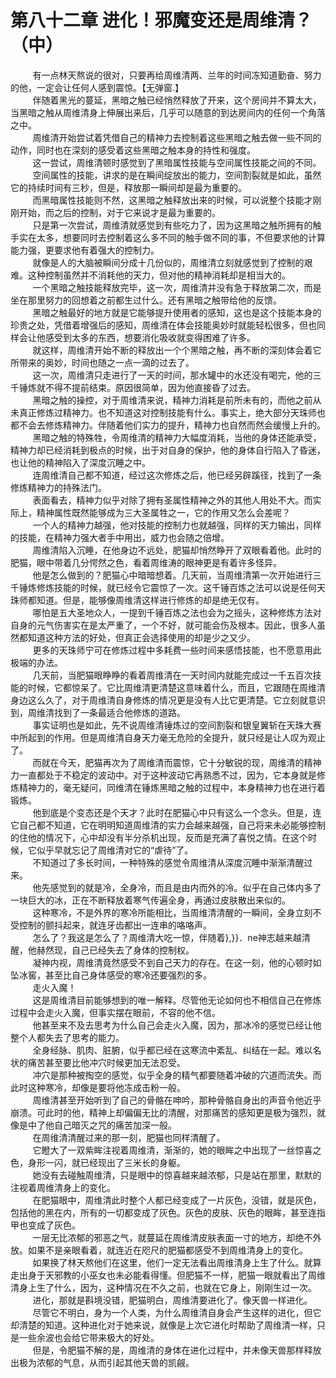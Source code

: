 <h1>第八十二章 进化！邪魔变还是周维清？（中）</h1>
<div id="content">&nbsp&nbsp&nbsp&nbsp&nbsp&nbsp&nbsp&nbsp
 有一点林天熬说的很对，只要再给周维清两、兰年的时间冻知道勤奋、努力的他，一定会让任何人感到震惊。【无弹窗.】
 <br/>&nbsp&nbsp&nbsp&nbsp&nbsp&nbsp&nbsp&nbsp
 伴随着黑光的蔓延，黑暗之触已经悄然释放了开来，这个房间并不算太大，当黑暗之触从周维清身上伸展出来后，几乎可以随意的到达房间内的任何一个角落之中。
 <br/>&nbsp&nbsp&nbsp&nbsp&nbsp&nbsp&nbsp&nbsp
 周维清开始尝试着凭借自己的精神力去控制着这些黑暗之触去做一些不同的动作，同时也在深刻的感受着这些黑暗之触本身的持性和强度。
 <br/>&nbsp&nbsp&nbsp&nbsp&nbsp&nbsp&nbsp&nbsp
 这一尝试，周维清顿时感觉到了黑暗属性技能与空间属性技能之间的不同。
 <br/>&nbsp&nbsp&nbsp&nbsp&nbsp&nbsp&nbsp&nbsp
 空间属性的技能，讲求的是在瞬间绽放出的能力，空间割裂就是如此，虽然它的持续时间有三秒，但是，释放那一瞬间却是最为重要的。
 <br/>&nbsp&nbsp&nbsp&nbsp&nbsp&nbsp&nbsp&nbsp
 而黑暗属性技能则不然，这黑暗之触释放出来的时候，可以说整个技能才刚刚开始，而之后的控制，对于它来说才是最为重要的。
 <br/>&nbsp&nbsp&nbsp&nbsp&nbsp&nbsp&nbsp&nbsp
 只是第一次尝试，周维清就感觉到有些吃力了，因为这黑暗之触所拥有的触手实在太多，想要同时去控制着这么多不同的触手做不同的事，不但要求他的计算能力强，更要求他有着强大的控制力。
 <br/>&nbsp&nbsp&nbsp&nbsp&nbsp&nbsp&nbsp&nbsp
 就像是人的大脑被瞬间分成十几份似的，周维清立刻就感觉到了控制的艰难。这种控制虽然并不消耗他的天力，但对他的精神消耗却是相当大的。
 <br/>&nbsp&nbsp&nbsp&nbsp&nbsp&nbsp&nbsp&nbsp
 一个黑暗之触技能释放完毕，这一次，周维清并没有急于释放第二次，而是坐在那里努力的回想着之前都生过什么。还有黑暗之触带给他的反馈。
 <br/>&nbsp&nbsp&nbsp&nbsp&nbsp&nbsp&nbsp&nbsp
 黑暗之触最好的地方就是它能够提升使用者的感知，这也是这个技能本身的珍贵之处，凭借着增强后的感知，周维清在体会技能奥妙时就能轻松很多，但也同样会让他感受到太多的东西，想要消化吸收就变得困难了许多。
 <br/>&nbsp&nbsp&nbsp&nbsp&nbsp&nbsp&nbsp&nbsp
 就这样，周维清开始不断的释放出一个个黑暗之触，再不断的深刻体会着它所带来的奥妙，时间也随之一点一滴的过去了。
 <br/>&nbsp&nbsp&nbsp&nbsp&nbsp&nbsp&nbsp&nbsp
 这一次，周维清只走进行了一天的时间，那水罐中的水还没有喝完，他的三千锤炼就不得不提前结束。原因很简单，因为他直接昏了过去。
 <br/>&nbsp&nbsp&nbsp&nbsp&nbsp&nbsp&nbsp&nbsp
 黑暗之触的操控，对于周维清来说，精神力消耗是前所未有的，而他之前从未真正修炼过精神力。也不知道这对控制技能有什么。事实上，绝大部分天珠师也都不会去修炼精神力。伴随着他们实力的提升，精神力也自然而然会缓慢上升的。
 <br/>&nbsp&nbsp&nbsp&nbsp&nbsp&nbsp&nbsp&nbsp
 黑暗之触的特殊牲，令周维清的精神力大幅度消耗，当他的身体还能承受，精神力却已经消耗到极点的时候，出于对自身的保护，他的身体自行陷入了昏迷，也让他的精神陷入了深度沉睡之中。
 <br/>&nbsp&nbsp&nbsp&nbsp&nbsp&nbsp&nbsp&nbsp
 连周维清自己都不知道，经过这次修炼之后，他已经另辟蹊径，找到了一条修炼精神力的持殊法门。
 <br/>&nbsp&nbsp&nbsp&nbsp&nbsp&nbsp&nbsp&nbsp
 表面看去，精神力似乎对除了拥有圣属性精神之外的其他人用处不大。而实际上，精神属性既然能够成为三大圣属牲之一，它的作用又怎么会差呢？
 <br/>&nbsp&nbsp&nbsp&nbsp&nbsp&nbsp&nbsp&nbsp
 一个人的精神力越强，他对技能的控制力也就越强，同样的天力输出，同样的技能，在精神力强大者手中用出，威力也会随之倍增。
 <br/>&nbsp&nbsp&nbsp&nbsp&nbsp&nbsp&nbsp&nbsp
 周维清陷入沉睡，在他身边不远处，肥猫却悄然睁开了双眼看着他。此时的肥猫，眼中带着几分愕然之色，看着周维涛的眼神更是有着许多怪异。
 <br/>&nbsp&nbsp&nbsp&nbsp&nbsp&nbsp&nbsp&nbsp
 他是怎么做到的？肥猫心中暗暗想着。几天前，当周维清第一次开始进行三千锤炼修炼技能的时候，就已经令它震惊了一次。这千锤百炼之法可以说是任何天珠师都知道。但是，能够像周维清这样进行修炼的却是绝无仅有。
 <br/>&nbsp&nbsp&nbsp&nbsp&nbsp&nbsp&nbsp&nbsp
 哪怕是五大圣地众人，一提到千锤百炼之法也会为之摇头，这种修炼方法对自身的元气伤害实在是太严重了，一个不好，就可能会伤及根本。因此，很多人虽然都知道这种方法的好处，但真正会选择使用的却是少之又少。
 <br/>&nbsp&nbsp&nbsp&nbsp&nbsp&nbsp&nbsp&nbsp
 更多的天珠师宁可在修炼过程中多耗费一些时间来感悟技能，也不愿意用此极端的办法。
 <br/>&nbsp&nbsp&nbsp&nbsp&nbsp&nbsp&nbsp&nbsp
 几天前，当肥猫眼睁睁的看着周维清在一天时间内就能完成过一千五百次技能的时候，它都惊呆了。它比周维清更清楚这意味着什么，而且，它跟随在周维清身边这么久了，对于周维清自身修炼的情况更是没有人比它更清楚。它立刻就意识到，周维清找到了一条最适合他修炼的道路。
 <br/>&nbsp&nbsp&nbsp&nbsp&nbsp&nbsp&nbsp&nbsp
 事实证明也是如此，先不说周维清锤炼过的空间割裂和银皇翼斩在天珠大赛中所起到的作用。但是周维清自身天力毫无危险的全提升，就只经是让人叹为观止了。
 <br/>&nbsp&nbsp&nbsp&nbsp&nbsp&nbsp&nbsp&nbsp
 而就在今天，肥猫再次为了周维清而震惊，它十分敏锐的现，周维清的精神力一直都处于不稳定的波动中。对于这种波动它再熟悉不过，因为，它本身就是修炼精神力的，毫无疑问，同维清在锤炼黑暗之触的过程中，本身精神力也在进行着锻炼。
 <br/>&nbsp&nbsp&nbsp&nbsp&nbsp&nbsp&nbsp&nbsp
 他到底是个变态还是个天才？此时在肥猫心中只有这么一个念头。但是，连它自己都不知道，它在明明知道周维清的实力会越来越强，自己将来未必能够控制的住他的情况下，心中却没有半分杀机出现，反而是充满了喜悦之情。在这个时候，它似乎早就忘记了周维清对它的“虐待”了。
 <br/>&nbsp&nbsp&nbsp&nbsp&nbsp&nbsp&nbsp&nbsp
 不知道过了多长时间，一种特殊的感觉令周维清从深度沉睡中渐渐清醒过来。
 <br/>&nbsp&nbsp&nbsp&nbsp&nbsp&nbsp&nbsp&nbsp
 他先感觉到的就是冷，全身冷，而且是由内而外的冷。似乎在自己体内多了一块巨大的冰，正在不断释放着寒气传遍全身，再通过皮肤散出来似的。
 <br/>&nbsp&nbsp&nbsp&nbsp&nbsp&nbsp&nbsp&nbsp
 这种寒冷，不是外界的寒冷所能相比，当周维清清醒的一瞬间，全身立刻不受控制的颤抖起来，就连牙齿都出一连串的咯咯声。
 <br/>&nbsp&nbsp&nbsp&nbsp&nbsp&nbsp&nbsp&nbsp
 怎么了？我这是怎么了？周维清大吃一惊，伴随着},}}．ne神志越来越清醒，他赫然现，自己已经失去了身体的控制权。
 <br/>&nbsp&nbsp&nbsp&nbsp&nbsp&nbsp&nbsp&nbsp
 凝神内视，周维清竟然感受不到自己天力的存在。在这一刻，他的心顿时如坠冰窖，甚至比自己身体感受的寒冷还要强烈的多。
 <br/>&nbsp&nbsp&nbsp&nbsp&nbsp&nbsp&nbsp&nbsp
 走火入魔！
 <br/>&nbsp&nbsp&nbsp&nbsp&nbsp&nbsp&nbsp&nbsp
 这是周维清目前能够想到的唯一解释。尽管他无论如何也不相信自己在修炼过程中会走火入魔，但事实摆在眼前，不容的他不信。
 <br/>&nbsp&nbsp&nbsp&nbsp&nbsp&nbsp&nbsp&nbsp
 他甚至来不及去思考为什么自己会走火入魔，因为，那冰冷的感觉已经让他整个人都失去了思考的能力。
 <br/>&nbsp&nbsp&nbsp&nbsp&nbsp&nbsp&nbsp&nbsp
 全身经脉、肌肉、脏腑，似乎都已经在这寒流中紊乱、纠结在一起。难以名状的痛苦甚至要比他冲穴时候更加无法忍受。
 <br/>&nbsp&nbsp&nbsp&nbsp&nbsp&nbsp&nbsp&nbsp
 冲穴是那种被掏空的感觉，似乎全身的精气都要随着冲破的穴道而流失。而此时这种寒冷，却像是要将他冻成击粉一般。
 <br/>&nbsp&nbsp&nbsp&nbsp&nbsp&nbsp&nbsp&nbsp
 周维清甚至开始听到了自己的骨骼在呻吟，那种骨骼自身出的声音令他近乎崩溃。可此时的他，精神上却偏偏无比的清醒，对那痛苦的感知更是极为强烈，就像是中了他自己暗灭之咒的痛苦加深一般。
 <br/>&nbsp&nbsp&nbsp&nbsp&nbsp&nbsp&nbsp&nbsp
 在周维清清醒过来的那一刻，肥猫也同样清醒了。
 <br/>&nbsp&nbsp&nbsp&nbsp&nbsp&nbsp&nbsp&nbsp
 它瞪大了一双紫眸注视着周维清，渐渐的，她的眼眸之中出现了一丝惊喜之色，身形一闪，就已经现出了三米长的身躯。
 <br/>&nbsp&nbsp&nbsp&nbsp&nbsp&nbsp&nbsp&nbsp
 她没有去碰触周维清，只是眼中的惊喜越来越浓郁，只是站在那里，默默的注视着周维清身上的变化。
 <br/>&nbsp&nbsp&nbsp&nbsp&nbsp&nbsp&nbsp&nbsp
 在肥猫眼中，周维清此时整个人都已经变成了一片灰色，没错，就是灰色，包括他的黑在内，所有的一切都变成了灰色。灰色的皮肤、灰色的眼眸，甚至连指甲也变成了灰色。
 <br/>&nbsp&nbsp&nbsp&nbsp&nbsp&nbsp&nbsp&nbsp
 一层无比浓郁的邪恶之气，就蔓延在周维清皮肤表面一寸的地方，却绝不外放。如果不是亲眼看着，就连近在咫尺的肥猫都感受不到周维清身上的变化。
 <br/>&nbsp&nbsp&nbsp&nbsp&nbsp&nbsp&nbsp&nbsp
 如果换了林天熬他们在这里，他们一定无法看出周维清身上生了什么。就算走出身于天邪教的小巫女也未必能看得懂。但肥猫不一样，肥猫一眼就看出了周维清身上生了什么，因为，这种情况在不久之前，也就在它身上，刚刚生过一次。
 <br/>&nbsp&nbsp&nbsp&nbsp&nbsp&nbsp&nbsp&nbsp
 进化，那就是斟境没错，肥猫明白，周维清要进化了。像天兽一样进化。
 <br/>&nbsp&nbsp&nbsp&nbsp&nbsp&nbsp&nbsp&nbsp
 尽管它不明白，身为一个人类，为什么周维清自身会产生这样的进化，但它却清楚的知道。这种进化对于她来说，就像是上次它进化时帮助了周维清一样，只是一些余波也会给它带来极大的好处。
 <br/>&nbsp&nbsp&nbsp&nbsp&nbsp&nbsp&nbsp&nbsp
 但是，令肥猫不解的是，周维清的身体在进化过程中，并未像天兽那样释放出极为浓郁的气息，从而引起其他天兽的凯觎。
 <br/>&nbsp&nbsp&nbsp&nbsp&nbsp&nbsp&nbsp&nbsp
 <br/>&nbsp&nbsp&nbsp&nbsp&nbsp&nbsp&nbsp&nbsp
</div>
